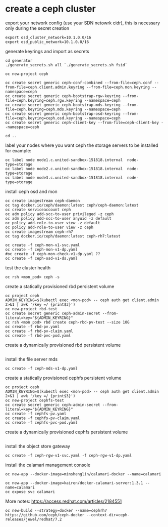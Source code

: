 # create a ceph cluster

export your network config (use your SDN netowrk cidr), this is necessary only during the secret creation
```
export osd_cluster_network=10.1.0.0/16
export osd_public_network=10.1.0.0/16
```

generate keyrings and import as secrets 
```
cd generator
./generate_secrets.sh all `./generate_secrets.sh fsid`

oc new-project ceph

oc create secret generic ceph-conf-combined --from-file=ceph.conf --from-file=ceph.client.admin.keyring --from-file=ceph.mon.keyring --namespace=ceph
oc create secret generic ceph-bootstrap-rgw-keyring --from-file=ceph.keyring=ceph.rgw.keyring --namespace=ceph
oc create secret generic ceph-bootstrap-mds-keyring --from-file=ceph.keyring=ceph.mds.keyring --namespace=ceph
oc create secret generic ceph-bootstrap-osd-keyring --from-file=ceph.keyring=ceph.osd.keyring --namespace=ceph
oc create secret generic ceph-client-key --from-file=ceph-client-key --namespace=ceph

cd ..
```
label your nodes where you want ceph the storage servers to be installed for example:
```
oc label node node1.c.united-sandbox-151818.internal  node-type=storage
oc label node node2.c.united-sandbox-151818.internal  node-type=storage
oc label node node3.c.united-sandbox-151818.internal  node-type=storage
```
install ceph osd and mon
```
oc create imagestream ceph-daemon
oc tag docker.io/ceph/daemon:latest ceph/ceph-daemon:latest
oc create serviceaccount ceph
oc adm policy add-scc-to-user privileged -z ceph
oc adm policy add-scc-to-user anyuid -z default
oc policy add-role-to-user view -z default
oc policy add-role-to-user view -z ceph
oc create imagestream ceph-rh7
oc tag docker.io/ceph/daemon:latest ceph-rh7:latest

oc create -f ceph-mon-v1-svc.yaml
oc create -f ceph-mon-v1-dp.yaml
#oc create -f ceph-mon-check-v1-dp.yaml ??
oc create -f ceph-osd-v1-ds.yaml
```
test the cluster health
```
oc rsh <mon_pod> ceph -s
```
create a statically provisioned rbd persistent volume
```
oc project ceph
ADMIN_KEYRING=$(kubectl exec <mon-pod> -- ceph auth get client.admin 2>&1 | awk '/key =/ {print$3}')
oc new-project rbd-test
oc create secret generic ceph-admin-secret --from-literal=key="${ADMIN_KEYRING}"
oc rsh <mon pod> rbd create ceph-rbd-pv-test --size 10G
oc create -f rbd-pv.yaml
oc create -f rbd-pv-claim.yaml
oc create -f rbd-pvc-pod.yaml
```
create a dynamically provisioned rbd persistent volume
```

```

install the file server mds
```
oc create -f ceph-mds-v1-dp.yaml
```
create a statically provisioned cephfs persistent volume
```
oc project ceph
ADMIN_KEYRING=$(kubectl exec <mon-pod> -- ceph auth get client.admin 2>&1 | awk '/key =/ {print$3}')
oc new-project cephfs-test
oc create secret generic ceph-admin-secret --from-literal=key="${ADMIN_KEYRING}"
oc create -f cephfs-pv.yaml
oc create -f cephfs-pv-claim.yaml
oc create -f cephfs-pvc-pod.yaml

```
create a dynamically provisioned cephfs persistent volume
```

```

install the object store gateway
```
oc create -f ceph-rgw-v1-svc.yaml -f ceph-rgw-v1-dp.yaml
```



install the calamari management console
```
oc new-app --docker-image=minshenglin/calamari-docker --name=calamari
 
oc new-app --docker-image=kairen/docker-calamari-server:1.3.1 --name=calamari
oc expose svc calamari
```

More notes:
https://access.redhat.com/articles/2184551

```
oc new-build --strategy=docker --name=cephrh7 https://github.com/ceph/ceph-docker --context-dir=ceph-releases/jewel/redhat/7.2
```